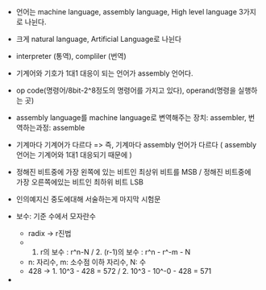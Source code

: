 - 언어는 machine language, assembly language, High level language 3가지로 나뉜다.
- 크게 natural language, Artificial Language로 나뉜다
- interpreter (통역), compliler (번역)
- 기계어와 기호가 1대1 대응이 되는 언어가 assembly 언어다.
- op code(명령어/8bit-2^8정도의 명령어를 가지고 있다), operand(명령을 실행하는 곳)
- assembly language를 machine language로 변역해주는 장치: assembler, 번역하는과정: assemble
- 기계마다 기계어가 다르다 => 즉, 기계마다 assembly 언어가 다르다 ( assembly 언어는 기계어와 1대1 대응되기 때문에 )
- 정해진 비트중에 가장 왼쪽에 있는 비트인 최상위 비트를 MSB / 정해진 비트중에 가장 오른쪽에있는 비트인 최하위 비트 LSB 
- 인의예지신 중도에대해 서술하는게 마지막 시험문
- 보수: 기준 수에서 모자란수
    - radix -> r진법
    - 1. r의 보수 : r^n-N   /    2. (r-1)의 보수 : r^n - r^-m - N
    - n: 자리수, m: 소수점 이하 자리수, N: 수
    - 428 -> 1. 10^3 - 428 = 572  / 2. 10^3 - 10^-0 - 428 = 571

-
